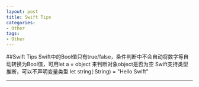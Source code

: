 ```yaml
---
layout: post
title: Swift Tips
categories:
- Other
tags:
- Other
---
```


     
	 
##Swift Tips
Swift中的Bool值只有true/false，条件判断中不会自动将数字等自动转换为Bool值，可用let a = object 来判断对象object是否为空
Swift支持类型推断，可以不声明变量类型 let string(:String) = "Hello Swift"

----
